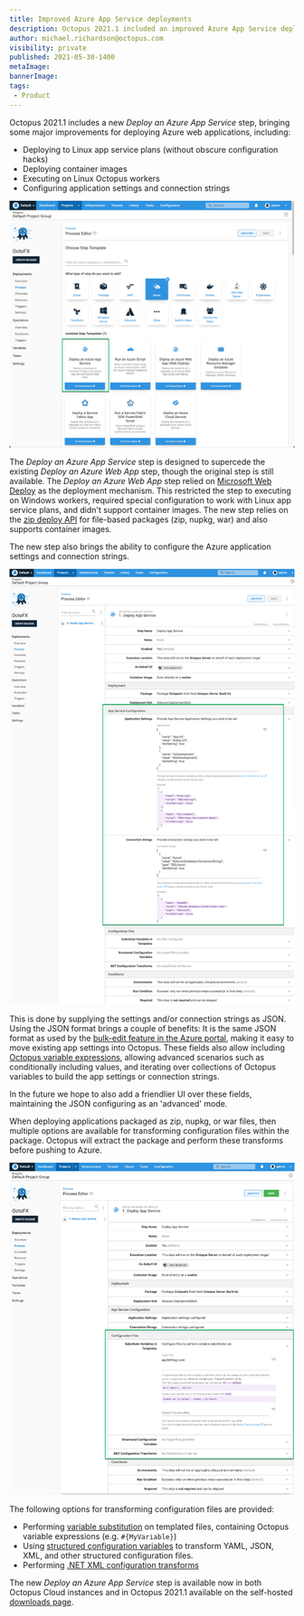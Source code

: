```yaml
---
title: Improved Azure App Service deployments 
description: Octopus 2021.1 included an improved Azure App Service deployment step 
author: michael.richardson@octopus.com
visibility: private
published: 2021-05-30-1400
metaImage: 
bannerImage: 
tags:
 - Product 
---
```


Octopus 2021.1 includes a new _Deploy an Azure App Service_ step, bringing some major improvements for deploying Azure web applications, including:

- Deploying to Linux app service plans (without obscure configuration hacks) 
- Deploying container images 
- Executing on Linux Octopus workers
- Configuring application settings and connection strings

![Add Azure App Service step tile](azure-app-service-step-tile.png "width=500")

The _Deploy an Azure App Service_ step is designed to supercede the existing _Deploy an Azure Web App_ step, though the original step is still available. The _Deploy an Azure Web App_ step relied on [Microsoft Web Deploy](https://www.iis.net/downloads/microsoft/web-deploy) as the deployment mechanism. This restricted the step to executing on Windows workers, required special configuration to work with Linux app service plans, and didn't support container images.  The new step relies on the [zip deploy API](https://docs.microsoft.com/en-us/azure/app-service/deploy-zip#rest) for file-based packages (zip, nupkg, war) and also supports container images. 

The new step also brings the ability to configure the Azure application settings and connection strings. 

![Configuring app settings and connection strings](app-settings-and-connection-strings.png "width=500")

This is done by supplying the settings and/or connection strings as JSON. Using the JSON format brings a couple of benefits: 
It is the same JSON format as used by the [bulk-edit feature in the Azure portal](https://docs.microsoft.com/en-us/azure/app-service/configure-common#edit-in-bulk), making it easy to move existing app settings into Octopus.  These fields also allow including [Octopus variable expressions](https://octopus.com/docs/projects/variables/variable-substitutions), allowing advanced scenarios such as conditionally including values, and iterating over collections of Octopus variables to build the app settings or connection strings.  

In the future we hope to also add a friendlier UI over these fields, maintaining the JSON configuring as an 'advanced' mode. 

When deploying applications packaged as zip, nupkg, or war files, then multiple options are available for transforming configuration files within the package.  Octopus will extract the package and perform these transforms before pushing to Azure.

![Azure app service configuration file options](azure-app-service-config-files.png "width=500")

The following options for transforming configuration files are provided: 

- Performing [variable substitution](https://octopus.com/docs/projects/steps/configuration-features/substitute-variables-in-templates#:~:text=The%20Substitute%20Variables%20in%20Files,Octopus%20Variables%20into%20any%20file.) on templated files, containing Octopus variable expressions (e.g. `#{MyVariable}`) 
- Using [structured configuration variables](https://octopus.com/docs/projects/steps/configuration-features/structured-configuration-variables-feature) to transform YAML, JSON, XML, and other structured configuration files.  
- Performing [.NET XML configuration transforms](https://octopus.com/docs/projects/steps/configuration-features/configuration-transforms)

The new _Deploy an Azure App Service_ step is available now in both Octopus Cloud instances and in Octopus 2021.1 available on the self-hosted [downloads page](https://octopus.com/downloads). 